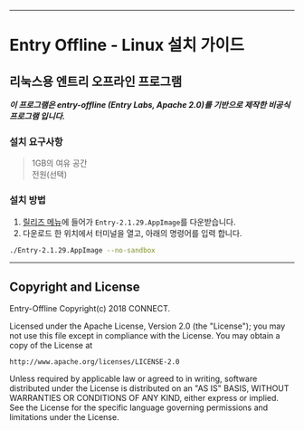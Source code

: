 -----

# Entry Offline - Linux 설치 가이드

## 리눅스용 엔트리 오프라인 프로그램
***이 프로그램은 entry-offline (Entry Labs, Apache 2.0)를 기반으로 제작한 비공식 프로그램 입니다.***  
### **설치 요구사항**
> 1GB의 여유 공간  
> 전원(선택)

### **설치 방법**
1. [릴리즈 메뉴](https://github.com/ijastor/entry-offline_linux/releases/tag/Entry)에 들어가 `Entry-2.1.29.AppImage`를 다운받습니다.
2. 다운로드 한 위치에서 터미널을 열고, 아래의 명령어를 입력 합니다.
```bash
./Entry-2.1.29.AppImage --no-sandbox
```
-----
## Copyright and License

Entry-Offline Copyright(c) 2018 CONNECT.

Licensed under the Apache License, Version 2.0 (the "License"); you may not use this file except in compliance with the License.  You may obtain a copy of the License at

    http://www.apache.org/licenses/LICENSE-2.0

Unless required by applicable law or agreed to in writing, software distributed under the License is distributed on an "AS IS" BASIS, WITHOUT WARRANTIES OR CONDITIONS OF ANY KIND, either express or implied. See the License for the specific language governing permissions and limitations under the License.
